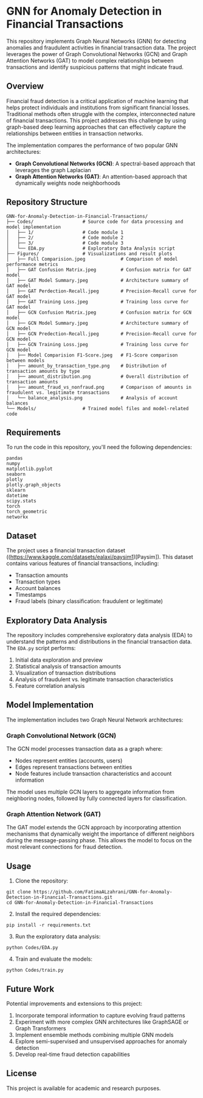 # GNN for Anomaly Detection in Financial Transactions

This repository implements Graph Neural Networks (GNN) for detecting anomalies and fraudulent activities in financial transaction data. The project leverages the power of Graph Convolutional Networks (GCN) and Graph Attention Networks (GAT) to model complex relationships between transactions and identify suspicious patterns that might indicate fraud.

## Overview

Financial fraud detection is a critical application of machine learning that helps protect individuals and institutions from significant financial losses. Traditional methods often struggle with the complex, interconnected nature of financial transactions. This project addresses this challenge by using graph-based deep learning approaches that can effectively capture the relationships between entities in transaction networks.

The implementation compares the performance of two popular GNN architectures:
- **Graph Convolutional Networks (GCN)**: A spectral-based approach that leverages the graph Laplacian
- **Graph Attention Networks (GAT)**: An attention-based approach that dynamically weights node neighborhoods

## Repository Structure

```
GNN-for-Anomaly-Detection-in-Financial-Transactions/
├── Codes/                  # Source code for data processing and model implementation
│   ├── 1/                  # Code module 1
│   ├── 2/                  # Code module 2
│   ├── 3/                  # Code module 3
│   └── EDA.py              # Exploratory Data Analysis script
├── Figures/                # Visualizations and result plots
│   ├── Full Comparision.jpeg             # Comparison of model performance metrics
│   ├── GAT Confusion Matrix.jpeg         # Confusion matrix for GAT model
│   ├── GAT Model Summary.jpeg            # Architecture summary of GAT model
│   ├── GAT Perdection-Recall.jpeg        # Precision-Recall curve for GAT model
│   ├── GAT Training Loss.jpeg            # Training loss curve for GAT model
│   ├── GCN Confusion Matrix.jpeg         # Confusion matrix for GCN model
│   ├── GCN Model Summary.jpeg            # Architecture summary of GCN model
│   ├── GCN Predection-Recall.jpeg        # Precision-Recall curve for GCN model
│   ├── GCN Training Loss.jpeg            # Training loss curve for GCN model
│   ├── Model Comparision F1-Score.jpeg   # F1-Score comparison between models
│   ├── amount_by_transaction_type.png    # Distribution of transaction amounts by type
│   ├── amount_distribution.png           # Overall distribution of transaction amounts
│   ├── amount_fraud_vs_nonfraud.png      # Comparison of amounts in fraudulent vs. legitimate transactions
│   └── balance_analysis.png              # Analysis of account balances
└── Models/                 # Trained model files and model-related code
```

## Requirements

To run the code in this repository, you'll need the following dependencies:

```
pandas
numpy
matplotlib.pyplot
seaborn
plotly
plotly.graph_objects
sklearn
datetime
scipy.stats
torch
torch_geometric
networkx
```

## Dataset

The project uses a financial transaction dataset ((https://www.kaggle.com/datasets/ealaxi/paysim1)[Paysim]). This dataset contains various features of financial transactions, including:

- Transaction amounts
- Transaction types
- Account balances
- Timestamps
- Fraud labels (binary classification: fraudulent or legitimate)

## Exploratory Data Analysis

The repository includes comprehensive exploratory data analysis (EDA) to understand the patterns and distributions in the financial transaction data. The `EDA.py` script performs:

1. Initial data exploration and preview
2. Statistical analysis of transaction amounts
3. Visualization of transaction distributions
4. Analysis of fraudulent vs. legitimate transaction characteristics
5. Feature correlation analysis

## Model Implementation

The implementation includes two Graph Neural Network architectures:

### Graph Convolutional Network (GCN)

The GCN model processes transaction data as a graph where:
- Nodes represent entities (accounts, users)
- Edges represent transactions between entities
- Node features include transaction characteristics and account information

The model uses multiple GCN layers to aggregate information from neighboring nodes, followed by fully connected layers for classification.

### Graph Attention Network (GAT)

The GAT model extends the GCN approach by incorporating attention mechanisms that dynamically weight the importance of different neighbors during the message-passing phase. This allows the model to focus on the most relevant connections for fraud detection.


## Usage

1. Clone the repository:
```
git clone https://github.com/FatimaALzahrani/GNN-for-Anomaly-Detection-in-Financial-Transactions.git
cd GNN-for-Anomaly-Detection-in-Financial-Transactions
```

2. Install the required dependencies:
```
pip install -r requirements.txt  
```

3. Run the exploratory data analysis:
```
python Codes/EDA.py
```

4. Train and evaluate the models:
```
python Codes/train.py  
```

## Future Work

Potential improvements and extensions to this project:

1. Incorporate temporal information to capture evolving fraud patterns
2. Experiment with more complex GNN architectures like GraphSAGE or Graph Transformers
3. Implement ensemble methods combining multiple GNN models
4. Explore semi-supervised and unsupervised approaches for anomaly detection
5. Develop real-time fraud detection capabilities

## License

This project is available for academic and research purposes.

